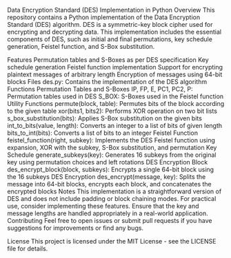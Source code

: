 Data Encryption Standard (DES) Implementation in Python
Overview
This repository contains a Python implementation of the Data Encryption Standard (DES) algorithm. DES is a symmetric-key block cipher used for encrypting and decrypting data. This implementation includes the essential components of DES, such as initial and final permutations, key schedule generation, Feistel function, and S-Box substitution.

Features
Permutation tables and S-Boxes as per DES specification
Key schedule generation
Feistel function implementation
Support for encrypting plaintext messages of arbitrary length
Encryption of messages using 64-bit blocks
Files
des.py: Contains the implementation of the DES algorithm
Functions
Permutation Tables and S-Boxes
IP, FP, E, PC1, PC2, P: Permutation tables used in DES
S_BOX: S-Boxes used in the Feistel function
Utility Functions
permute(block, table): Permutes bits of the block according to the given table
xor(bits1, bits2): Performs XOR operation on two bit lists
s_box_substitution(bits): Applies S-Box substitution on the given bits
int_to_bits(value, length): Converts an integer to a list of bits of given length
bits_to_int(bits): Converts a list of bits to an integer
Feistel Function
feistel_function(right, subkey): Implements the DES Feistel function using expansion, XOR with the subkey, S-Box substitution, and permutation
Key Schedule
generate_subkeys(key): Generates 16 subkeys from the original key using permutation choices and left rotations
DES Encryption Block
des_encrypt_block(block, subkeys): Encrypts a single 64-bit block using the 16 subkeys
DES Encryption
des_encrypt(message, key): Splits the message into 64-bit blocks, encrypts each block, and concatenates the encrypted blocks
Notes
This implementation is a straightforward version of DES and does not include padding or block chaining modes. For practical use, consider implementing these features.
Ensure that the key and message lengths are handled appropriately in a real-world application.
Contributing
Feel free to open issues or submit pull requests if you have suggestions for improvements or find any bugs.

License
This project is licensed under the MIT License - see the LICENSE file for details.
